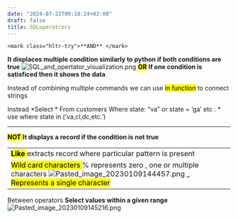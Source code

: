 ```yaml
---
date: "2024-07-22T09:10:24+02:00"
draft: false
title: SQLoperatrors
---
```


    <mark class="hltr-try">**AND** </mark>

**It displaces multiple condition similarly to python if both conditions
are true**
![SQL_and_opertator_visualization.png](/Notes/SQL_and_opertator_visualization.png)
<mark class="hltr-try">**OR**</mark> **If one condition is satisficed
then it shows the data**

Instead of combining multiple commands we can use
<mark class="hltr-try">in function</mark> to connect strings

Instead *Select * From customers Where state: “va” or state = ‘ga’ etc .
\* use where state in (‘va,cl,dc,etc.’)

------------------------------------------------------------------------

<mark class="hltr-try">**NOT** </mark> **It displays a record if the
condition is not true**

|                                                                                                                                                                                                                                                 |
|-------------------------------------------------------------------------------------------------------------------------------------------------------------------------------------------------------------------------------------------------|
| <mark class="hltr-try">**Like** </mark> extracts record where particular pattern is present                                                                                                                                                     |
| <mark class="hltr-grses">Wild card characters </mark> % represents zero , one or multiple characters ![Pasted_image_20230109144457.png](/Notes/Pasted_image_20230109144457.png) \_ <mark class="hltr-try">Represents a single character </mark> |

Between operators **Select values within a given range**
![Pasted_image_20230109145216.png](/Notes/Pasted_image_20230109145216.png)
